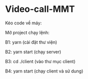 # Video-call-MMT

 Kéo code về máy:
 
 Mở project chạy lệnh:
 
 B1: yarn    (cài đặt thư viện)
 
 B2: yarn start    (chạy server)
 
 B3: cd ./client   (vào thư mục client)
 
 B4: yarn start    (chạy client và sử dung)
